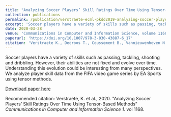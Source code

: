 ```yaml
---
title: "Analyzing Soccer Players’ Skill Ratings Over Time Using Tensor-Based Methods"
collection: publications
permalink: /publication/verstraete-ecml-pkdd2019-analyzing-soccer-players-skills
excerpt: 'Soccer players have a variety of skills such as passing, tackling, shooting and dribbling. However, their abilities are not fixed and evolve over time. Understanding this evolution could be interesting from many perspectives. We analyze player skill data from the FIFA video game series by EA Sports using tensor methods.'
date: 2020-03-28
venue: 'Communications in Computer and Information Science, volume 1168'
paperurl: 'https://doi.org/10.1007/978-3-030-43887-6_17'
citation: 'Verstraete K., Decroos T., Coussement B., Vannieuwenhoven N., Davis J. (2020) Analyzing Soccer Players’ Skill Ratings Over Time Using Tensor-Based Methods. In: Cellier P., Driessens K. (eds) Machine Learning and Knowledge Discovery in Databases. ECML PKDD 2019. Communications in Computer and Information Science, vol 1168. Springer, Cham. https://doi.org/10.1007/978-3-030-43887-6_17'
---
```

Soccer players have a variety of skills such as passing, tackling, shooting and dribbling. However, their abilities are not fixed and evolve over time. Understanding this evolution could be interesting from many perspectives. We analyze player skill data from the FIFA video game series by EA Sports using tensor methods.

[Download paper here](https://lirias.kuleuven.be/retrieve/544586)

Recommended citation: Verstraete, K. et al., 2020. "Analyzing Soccer Players’ Skill Ratings Over Time Using Tensor-Based Methods" <i>Communications in Computer and Information Science 1</i>. vol 1168.